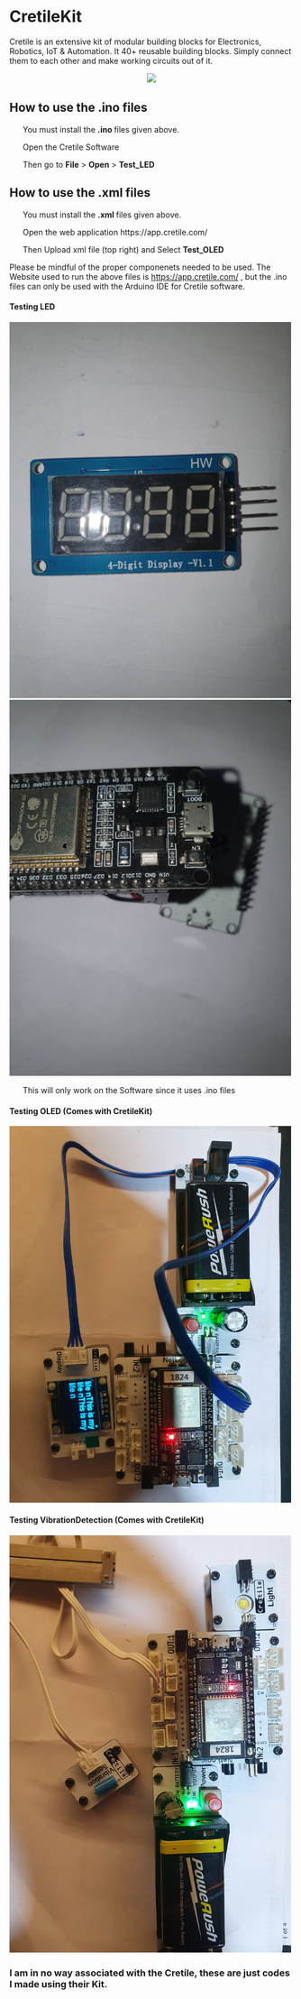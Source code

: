 # CretileKit
Cretile is an extensive kit of modular building blocks for Electronics, Robotics, IoT &amp; Automation. It 40+ reusable building blocks. Simply connect them to each other and make working circuits out of it.

<p></p>
<p align="center"> <img src="https://5.imimg.com/data5/CE/YO/NN/SELLER-17297281/cretile-stem-kit-500x500.jpg" /> </p>

## How to use the .ino files 

<ul> You must install the <b> .ino </b> files given above. </ul>
<ul> Open the Cretile Software </ul>
<ul> Then go to <b>File</b> > <b>Open</b> > <b>Test_LED</b> </ul>

## How to use the .xml files 

<ul> You must install the <b> .xml </b> files given above. </ul>
<ul> Open the web application https://app.cretile.com/  </ul>
<ul> Then Upload xml file (top right) and Select <b>Test_OLED</b> </ul>

Please be mindful of the proper componenets needed to be used.
The Website used to run the above files is https://app.cretile.com/ , but the .ino files can only be used with the Arduino IDE for Cretile software.

#### Testing LED 
<img src="Test_Pictures/Test_LED1.jpg" width="500">
<img src="Test_Pictures/Test_LED2.jpg" width="500">
<ul> This will only work on the Software since it uses .ino files</ul>

#### Testing OLED (Comes with CretileKit)
<img src="Test_Pictures/Test_OLED.jpg" width ="500" >

#### Testing VibrationDetection (Comes with CretileKit)
<img src="Test_Pictures/Test_VibrationDetection.jpg" width ="500" >

### I am in no way associated with the Cretile, these are just codes I made using their Kit.
